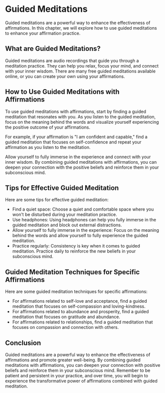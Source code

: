 # Guided Meditations

Guided meditations are a powerful way to enhance the effectiveness of affirmations. In this chapter, we will explore how to use guided meditations to enhance your affirmation practice.

What are Guided Meditations?
----------------------------

Guided meditations are audio recordings that guide you through a meditation practice. They can help you relax, focus your mind, and connect with your inner wisdom. There are many free guided meditations available online, or you can create your own using your affirmations.

How to Use Guided Meditations with Affirmations
-----------------------------------------------

To use guided meditations with affirmations, start by finding a guided meditation that resonates with you. As you listen to the guided meditation, focus on the meaning behind the words and visualize yourself experiencing the positive outcome of your affirmations.

For example, if your affirmation is "I am confident and capable," find a guided meditation that focuses on self-confidence and repeat your affirmation as you listen to the meditation.

Allow yourself to fully immerse in the experience and connect with your inner wisdom. By combining guided meditations with affirmations, you can deepen your connection with the positive beliefs and reinforce them in your subconscious mind.

Tips for Effective Guided Meditation
------------------------------------

Here are some tips for effective guided meditation:

* Find a quiet space: Choose a quiet and comfortable space where you won't be disturbed during your meditation practice.
* Use headphones: Using headphones can help you fully immerse in the guided meditation and block out external distractions.
* Allow yourself to fully immerse in the experience: Focus on the meaning behind the words and allow yourself to fully experience the guided meditation.
* Practice regularly: Consistency is key when it comes to guided meditation. Practice daily to reinforce the new beliefs in your subconscious mind.

Guided Meditation Techniques for Specific Affirmations
------------------------------------------------------

Here are some guided meditation techniques for specific affirmations:

* For affirmations related to self-love and acceptance, find a guided meditation that focuses on self-compassion and loving-kindness.
* For affirmations related to abundance and prosperity, find a guided meditation that focuses on gratitude and abundance.
* For affirmations related to relationships, find a guided meditation that focuses on compassion and connection with others.

Conclusion
----------

Guided meditations are a powerful way to enhance the effectiveness of affirmations and promote greater well-being. By combining guided meditations with affirmations, you can deepen your connection with positive beliefs and reinforce them in your subconscious mind. Remember to be patient and persistent in your practice, and over time, you will begin to experience the transformative power of affirmations combined with guided meditation.
